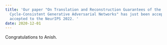 ```yaml
---
title: 'Our paper "On Translation and Reconstruction Guarantees of the
  Cycle-Consistent Generative Adversarial Networks" has just been accepted
  accepted to the NeurIPS 2022. '
date: 2020-12-01
---
```

Congratulations to Anish.

<!--more-->